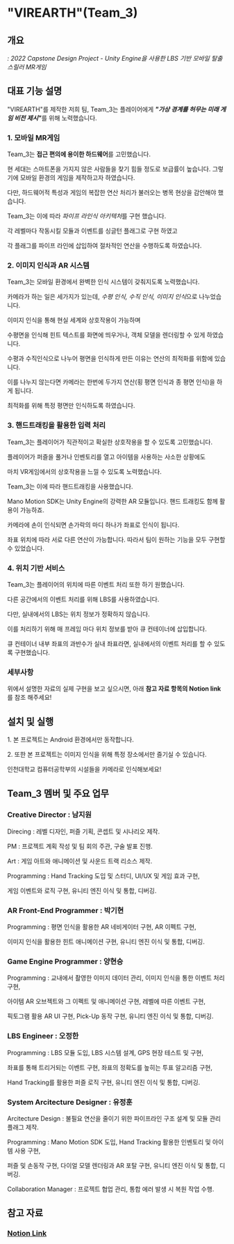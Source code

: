 <h1>"VIREARTH"(Team_3)</h1>

<h2>개요</h2>
<p><i>: 2022 Capstone Design Project - Unity Engine을 사용한 LBS 기반 모바일 탈출 스릴러 MR게임</i>

<h2>대표 기능 설명</h2>
<p>"VIREARTH"를 제작한 저희 팀, Team_3는 플레이어에게 <b><i>"가상 경계를 허무는 미래 게임 비전 제시"</i></b>를 위해 노력했습니다.
  
<h3>1. 모바일 MR게임</h3>
<p>Team_3는 <b>접근 편의에 용이한 하드웨어</b>를 고민했습니다.
<p>현 세대는 스마트폰을 가지지 않은 사람들을 찾기 힘들 정도로 보급률이 높습니다. 그렇기에 모바일 환경의 게임을 제작하고자 하였습니다.
<p>다만, 하드웨어적 특성과 게임의 복잡한 연산 처리가 불러오는 병목 현상을 감안해야 했습니다.
  
<p>Team_3는 이에 따라 <i>파이프 라인식 아키텍처</i>를 구현 했습니다.
<p>각 레벨마다 작동시킬 모듈과 이벤트를 싱글턴 플래그로 구현 하였고
<p>각 플래그를 파이프 라인에 삽입하여 절차적인 연산을 수행하도록 하였습니다.
  
<h3>2. 이미지 인식과 AR 시스템</h3>
<p>Team_3는 모바일 환경에서 완벽한 인식 시스템이 갖춰지도록 노력했습니다.
<p>카메라가 하는 일은 세가지가 있는데, <i>수평 인식, 수직 인식, 이미지 인식</i>으로 나누었습니다.
<p>이미지 인식을 통해 현실 세계와 상호작용이 가능하며
<p>수평면을 인식해 힌트 텍스트를 화면에 띄우거나, 객체 모델을 렌더링할 수 있게 하였습니다.
  
<p>수평과 수직인식으로 나누어 평면을 인식하게 만든 이유는 연산의 최적화를 위함에 있습니다.
<p>이를 나누지 않는다면 카메라는 한번에 두가지 연산(횡 평면 인식과 종 평면 인식)을 하게 됩니다.
<p>최적화를 위해 특정 평면만 인식하도록 하였습니다.
  
<h3>3. 핸드트래킹을 활용한 입력 처리</h3>
<p>Team_3는 플레이어가 직관적이고 확실한 상호작용을 할 수 있도록 고민했습니다.
<p>플레이어가 퍼즐을 풀거나 인벤토리를 열고 아이템을 사용하는 사소한 상황에도
<p>마치 VR게임에서의 상호작용을 느낄 수 있도록 노력했습니다.
<p>Team_3는 이에 따라 핸드트래킹을 사용했습니다.
<p>Mano Motion SDK는 Unity Engine의 강력한 AR 모듈입니다. 핸드 트래킹도 함께 활용이 가능하죠.
<p>카메라에 손이 인식되면 손가락의 마디 하나가 좌표로 인식이 됩니다.
<p>좌표 위치에 따라 서로 다른 연산이 가능합니다. 따라서 팀이 원하는 기능을 모두 구현할 수 있었습니다.
  
<h3>4. 위치 기반 서비스</h3>
<p>Team_3는 플레이어의 위치에 따른 이벤트 처리 또한 하기 원했습니다.
<p>다른 공간에서의 이벤트 처리를 위해 LBS를 사용하였습니다.
<p>다만, 실내에서의 LBS는 위치 정보가 정확하지 않습니다.
<p>이를 처리하기 위해 매 프레임 마다 위치 정보를 받아 큐 컨테이너에 삽입합니다.
<p>큐 컨테이너 내부 좌표의 과반수가 실내 좌표라면, 실내에서의 이벤트 처리를 할 수 있도록 구현했습니다.
  
<h3>세부사항</h3>
<p>위에서 설명한 자료의 실제 구현을 보고 싶으시면, 아래 <b>참고 자료 항목의 Notion link</b>를 참조 해주세요!

<h2>설치 및 실행</h2>
<p>1. 본 프로젝트는 Android 환경에서만 동작합니다.
<p>2. 또한 본 프로젝트는 이미지 인식을 위해 특정 장소에서만 즐기실 수 있습니다.
<p>인천대학교 컴퓨터공학부의 시설들을 카메라로 인식해보세요!
  
<h2>Team_3 멤버 및 주요 업무</h2>
<h3>Creative Director : 남지원</h3>
<p>Direcing : 레벨 디자인, 퍼즐 기획, 콘셉트 및 시나리오 제작.
<p>PM : 프로젝트 계획 작성 및 팀 회의 주관, 구술 발표 진행.
<p>Art : 게임 아트와 애니메이션 및 사운드 트랙 리소스 제작.
<p>Programming : Hand Tracking 도입 및 스터디, UI/UX 및 게임 효과 구현,
<p>게임 이벤트와 로직 구현, 유니티 엔진 이식 및 통합, 디버깅.

<h3>AR Front-End Programmer : 박기현</h3>
<p>Programming : 평면 인식을 활용한 AR 네비게이터 구현, AR 이펙트 구현,
<p>이미지 인식을 활용한 힌트 애니메이션 구현, 유니티 엔진 이식 및 통합, 디버깅.
  
<h3>Game Engine Programmer : 양현승</h3>
<p>Programming : 교내에서 촬영한 이미지 데이터 관리, 이미지 인식을 통한 이벤트 처리 구현,
<p>아이템 AR 오브젝트와 그 이펙트 및 애니메이션 구현, 레벨에 따른 이벤트 구현,
<p>픽토그램 활용 AR UI 구현, Pick-Up 동작 구현, 유니티 엔진 이식 및 통합, 디버깅.
  
<h3>LBS Engineer : 오정한</h3>
<p>Programming : LBS 모듈 도입, LBS 시스템 설계, GPS 현장 테스트 및 구현,
<p>좌표를 통해 트리거되는 이벤트 구현, 좌표의 정확도를 높히는 투표 알고리즘 구현,
<p>Hand Tracking를 활용한 퍼즐 로직 구현, 유니티 엔진 이식 및 통합, 디버깅.
  
<h3>System Arcitecture Designer : 유정훈</h3>
<p>Arcitecture Design : 불필요 연산을 줄이기 위한 파이프라인 구조 설계 및 모듈 관리 플래그 제작.
<p>Programming : Mano Motion SDK 도입, Hand Tracking 활용한 인벤토리 및 아이템 사용 구현,
<p>퍼즐 및 손동작 구현, 다이얼 모델 렌더링과 AR 포탈 구현, 유니티 엔진 이식 및 통합, 디버깅.
<p>Collaboration Manager : 프로젝트 협업 관리, 통합 에러 발생 시 복원 작업 수행.
  
<h2>참고 자료</h2>
<h3><a href = "https://absorbing-diver-983.notion.site/Capstone-Design-Project-VirEarth-6bb5a120ad0e4121830bbe2646714624">
  Notion Link</a></h3>
